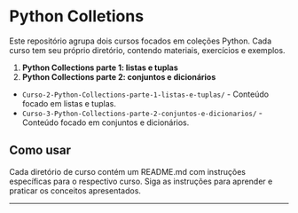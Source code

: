 # Python Colletions

Este repositório agrupa dois cursos focados em coleções Python. Cada curso tem seu próprio diretório, contendo materiais, exercícios e exemplos.

1. **Python Collections parte 1: listas e tuplas**
2. **Python Collections parte 2: conjuntos e dicionários**

- `Curso-2-Python-Collections-parte-1-listas-e-tuplas/` - Conteúdo focado em listas e tuplas.
- `Curso-3-Python-Collections-parte-2-conjuntos-e-dicionarios/` - Conteúdo focado em conjuntos e dicionários.

## Como usar

Cada diretório de curso contém um README.md com instruções específicas para o respectivo curso. Siga as instruções para aprender e praticar os conceitos apresentados.

---